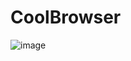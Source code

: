 # CoolBrowser

![image](https://user-images.githubusercontent.com/71487002/128983326-36f18a81-854b-4b9f-aeec-1dbe7ada84a6.png)
